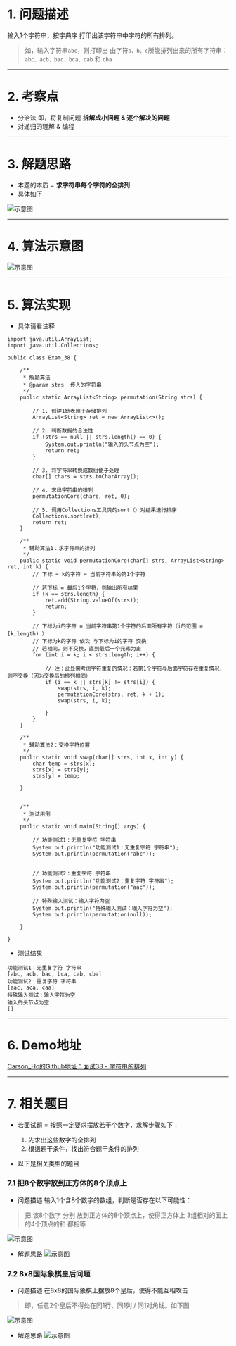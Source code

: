 # 1. 问题描述
输入1个字符串，按字典序 打印出该字符串中字符的所有排列。
>如，输入字符串`abc`，则打印出 由字符`a、b、c`所能排列出来的所有字符串：`abc、acb、bac、bca、cab` 和 `cba` 
***
# 2. 考察点
- 分治法
即，将复制问题 **拆解成小问题 & 逐个解决的问题**
- 对递归的理解 & 编程

***
# 3. 解题思路
- 本题的本质 = **求字符串每个字符的全排列**
- 具体如下

![示意图](http://upload-images.jianshu.io/upload_images/944365-656b1b65a301a085.png?imageMogr2/auto-orient/strip%7CimageView2/2/w/1240)


***
# 4. 算法示意图
![示意图](http://upload-images.jianshu.io/upload_images/944365-5d9f6859dfa61bbb.png?imageMogr2/auto-orient/strip%7CimageView2/2/w/1240)

***
# 5. 算法实现
- 具体请看注释

```
import java.util.ArrayList;
import java.util.Collections;

public class Exam_38 {

    /**
     * 解题算法
     * @param strs  传入的字符串
     */
    public static ArrayList<String> permutation(String strs) {

        // 1. 创建1链表用于存储排列
        ArrayList<String> ret = new ArrayList<>();

        // 2. 判断数据的合法性
        if (strs == null || strs.length() == 0) {
            System.out.println("输入的头节点为空");
            return ret;
        }

        // 3. 将字符串转换成数组便于处理
        char[] chars = strs.toCharArray();

        // 4. 求出字符串的排列
        permutationCore(chars, ret, 0);

        // 5. 调用Collections工具类的sort（）对结果进行排序
        Collections.sort(ret);
        return ret;
    }

    /**
     * 辅助算法1：求字符串的排列
     */
    public static void permutationCore(char[] strs, ArrayList<String> ret, int k) {
        // 下标 = k的字符 = 当前字符串的第1个字符

        // 若下标 = 最后1个字符，则输出所有结果
        if (k == strs.length) {
            ret.add(String.valueOf(strs));
            return;
        }

        // 下标为i的字符 = 当前字符串第1个字符的后面所有字符（i的范围 = [k,length) ）
        // 下标为k的字符 依次 与下标为i的字符 交换
        // 若相同，则不交换，直到最后一个元素为止
        for (int i = k; i < strs.length; i++) {

            // 注：此处需考虑字符重复的情况：若第1个字符与后面字符存在重复情况，则不交换（因为交换后的排列相同）
            if (i == k || strs[k] != strs[i]) {
                swap(strs, i, k);
                permutationCore(strs, ret, k + 1);
                swap(strs, i, k);

            }
        }
    }

    /**
     * 辅助算法2：交换字符位置
     */
    public static void swap(char[] strs, int x, int y) {
        char temp = strs[x];
        strs[x] = strs[y];
        strs[y] = temp;

    }


    /**
     * 测试用例
     */
    public static void main(String[] args) {

        // 功能测试1：无重复字符 字符串
        System.out.println("功能测试1：无重复字符 字符串");
        System.out.println(permutation("abc"));


        // 功能测试2：重复字符 字符串
        System.out.println("功能测试2：重复字符 字符串");
        System.out.println(permutation("aac"));

        // 特殊输入测试：输入字符为空
        System.out.println("特殊输入测试：输入字符为空");
        System.out.println(permutation(null));

    }

}
```

- 测试结果

```
功能测试1：无重复字符 字符串
[abc, acb, bac, bca, cab, cba]
功能测试2：重复字符 字符串
[aac, aca, caa]
特殊输入测试：输入字符为空
输入的头节点为空
[]
```

***
# 6. Demo地址
[Carson_Ho的Github地址：面试38 - 字符串的排列](https://github.com/Carson-Ho/AlgorithmLearning)

***
# 7. 相关题目
- 若面试题 = 按照一定要求摆放若干个数字，求解步骤如下：
  1. 先求出这些数字的全排列
  2. 根据题干条件，找出符合题干条件的排列

- 以下是相关类型的题目

### 7.1 把8个数字放到正方体的8个顶点上
- 问题描述
输入1个含8个数字的数组，判断是否存在以下可能性：
>把 该8个数字 分别 放到正方体的8个顶点上，使得正方体上 3组相对的面上的4个顶点的和 都相等

![示意图](http://upload-images.jianshu.io/upload_images/944365-544b0a0105307c19.png?imageMogr2/auto-orient/strip%7CimageView2/2/w/1240)

- 解题思路
![示意图](http://upload-images.jianshu.io/upload_images/944365-5f6663d28b1d81ad.png?imageMogr2/auto-orient/strip%7CimageView2/2/w/1240)

### 7.2 8x8国际象棋皇后问题
- 问题描述
在8x8的国际象棋上摆放8个皇后，使得不能互相攻击
>即，任意2个皇后不得处在同1行、同1列 / 同1对角线。如下图

![示意图](http://upload-images.jianshu.io/upload_images/944365-b3ed8f2d1d9d3815.png?imageMogr2/auto-orient/strip%7CimageView2/2/w/1240)

- 解题思路
![示意图](http://upload-images.jianshu.io/upload_images/944365-3d5f5571af0cd4d9.png?imageMogr2/auto-orient/strip%7CimageView2/2/w/1240)



